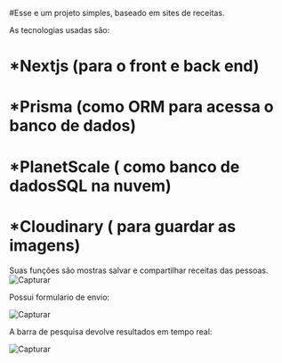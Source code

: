#Esse e um projeto simples, baseado em sites de receitas.

As tecnologias usadas são:

 # *Nextjs (para o front e back end)
  
 # *Prisma (como ORM para acessa o banco de dados)
  
 # *PlanetScale ( como banco de dadosSQL na nuvem)

 # *Cloudinary ( para guardar as imagens)
  

Suas funções são mostras salvar e compartilhar receitas das pessoas.
![Capturar](https://github.com/t55844/receitinha/assets/85409988/400d7281-8dfc-4e3f-9a83-76682ece9318)

Possui formulario de envio:

![Capturar](https://github.com/t55844/receitinha/assets/85409988/d929d887-6b33-4d48-99d7-6d7fa6b419a1)

A barra de pesquisa devolve resultados em tempo real:


![Capturar](https://github.com/t55844/receitinha/assets/85409988/184d17d0-4c2b-4136-b164-6d3148de639f)
